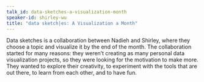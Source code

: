 ```yaml
---
talk_id: data-sketches-a-visualization-month
speaker-id: shirley-wu
title: "data sketch|es: A Visualization a Month"
---
```


<p>
Data sketches is a collaboration between Nadieh and Shirley, where they choose a topic and visualize it by the end of the month. The collaboration started for many reasons: they weren’t creating as many personal data visualization projects, so they were looking for the motivation to make more. They wanted to explore their creativity, to experiment with the tools that are out there, to learn from each other, and to have fun.
</p>
